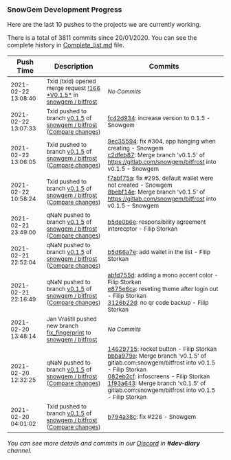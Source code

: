 
### SnowGem Development Progress

Here are the last 10 pushes to the projects we are currently working.

There is a total of 3811 commits since 20/01/2020. You can see the complete history in
 [Complete_list.md](Complete_list.md) file.

| Push Time | Description | Commits |
| --- | --- | --- |
| <sub>2021-02-22 13:08:40</sub> | <sub>Txid (txid) opened merge request [\!166 \*V0\.1\.5\*](https://gitlab.com/snowgem/bitfrost/-/merge_requests/166) in [snowgem / bitfrost](https://gitlab.com/snowgem/bitfrost)</sub> | <sub>_No Commits_</sub> |
| <sub>2021-02-22 13:07:33</sub> | <sub>Txid pushed to branch [v0\.1\.5](https://gitlab.com/snowgem/bitfrost/commits/v0.1.5) of [snowgem / bitfrost](https://gitlab.com/snowgem/bitfrost) ([Compare changes](https://gitlab.com/snowgem/bitfrost/compare/c2dfeb875fe9e7a47073fc844ecc49dd53a0453f...fc42d934308395cf1c1b18097615bc590c45a43f))</sub> | <sub>[fc42d934](https://gitlab.com/snowgem/bitfrost/-/commit/fc42d934308395cf1c1b18097615bc590c45a43f): increase version to 0.1.5 - Snowgem</sub> |
| <sub>2021-02-22 13:06:05</sub> | <sub>Txid pushed to branch [v0\.1\.5](https://gitlab.com/snowgem/bitfrost/commits/v0.1.5) of [snowgem / bitfrost](https://gitlab.com/snowgem/bitfrost) ([Compare changes](https://gitlab.com/snowgem/bitfrost/compare/8bebf14ead7fe5109d1879ac01f6fcb1f0f028f0...c2dfeb875fe9e7a47073fc844ecc49dd53a0453f))</sub> | <sub>[9ec35594](https://gitlab.com/snowgem/bitfrost/-/commit/9ec35594d07cd43fa55180d130f0b777246e44e4): fix #304, app hanging when creating - Snowgem<br>[c2dfeb87](https://gitlab.com/snowgem/bitfrost/-/commit/c2dfeb875fe9e7a47073fc844ecc49dd53a0453f): Merge branch 'v0.1.5' of https://gitlab.com/snowgem/bitfrost into v0.1.5 - Snowgem</sub> |
| <sub>2021-02-22 10:58:24</sub> | <sub>Txid pushed to branch [v0\.1\.5](https://gitlab.com/snowgem/bitfrost/commits/v0.1.5) of [snowgem / bitfrost](https://gitlab.com/snowgem/bitfrost) ([Compare changes](https://gitlab.com/snowgem/bitfrost/compare/b5de0b6e34883a1f01c77c8b7c42364fb4bfe1ee...8bebf14ead7fe5109d1879ac01f6fcb1f0f028f0))</sub> | <sub>[f7abf75a](https://gitlab.com/snowgem/bitfrost/-/commit/f7abf75ac78de285d8370ac86a88665d423ef4e1): fix #295, default wallet were not created - Snowgem<br>[8bebf14e](https://gitlab.com/snowgem/bitfrost/-/commit/8bebf14ead7fe5109d1879ac01f6fcb1f0f028f0): Merge branch 'v0.1.5' of https://gitlab.com/snowgem/bitfrost into v0.1.5 - Snowgem</sub> |
| <sub>2021-02-21 23:49:00</sub> | <sub>qNaN pushed to branch [v0\.1\.5](https://gitlab.com/snowgem/bitfrost/commits/v0.1.5) of [snowgem / bitfrost](https://gitlab.com/snowgem/bitfrost) ([Compare changes](https://gitlab.com/snowgem/bitfrost/compare/b5d66a7ed372f86ac91556eecdf234cc825229ce...b5de0b6e34883a1f01c77c8b7c42364fb4bfe1ee))</sub> | <sub>[b5de0b6e](https://gitlab.com/snowgem/bitfrost/-/commit/b5de0b6e34883a1f01c77c8b7c42364fb4bfe1ee): responsibility agreement interecptor - Filip Storkan</sub> |
| <sub>2021-02-21 22:52:04</sub> | <sub>qNaN pushed to branch [v0\.1\.5](https://gitlab.com/snowgem/bitfrost/commits/v0.1.5) of [snowgem / bitfrost](https://gitlab.com/snowgem/bitfrost) ([Compare changes](https://gitlab.com/snowgem/bitfrost/compare/3126b22dfd68a5b7ef6e209ec4f60ec1c79114a3...b5d66a7ed372f86ac91556eecdf234cc825229ce))</sub> | <sub>[b5d66a7e](https://gitlab.com/snowgem/bitfrost/-/commit/b5d66a7ed372f86ac91556eecdf234cc825229ce): add wallet in the list - Filip Storkan</sub> |
| <sub>2021-02-21 22:16:49</sub> | <sub>qNaN pushed to branch [v0\.1\.5](https://gitlab.com/snowgem/bitfrost/commits/v0.1.5) of [snowgem / bitfrost](https://gitlab.com/snowgem/bitfrost) ([Compare changes](https://gitlab.com/snowgem/bitfrost/compare/1f93a643b2de37cb466c1820666c17baebebe328...3126b22dfd68a5b7ef6e209ec4f60ec1c79114a3))</sub> | <sub>[abfd755d](https://gitlab.com/snowgem/bitfrost/-/commit/abfd755d57fc42cc6f1d51bfe812d45424a62242): adding a mono accent color - Filip Storkan<br>[e875e6ca](https://gitlab.com/snowgem/bitfrost/-/commit/e875e6cac34b18a7a9af0380ce10e717014663df): reseting theme after login out - Filip Storkan<br>[3126b22d](https://gitlab.com/snowgem/bitfrost/-/commit/3126b22dfd68a5b7ef6e209ec4f60ec1c79114a3): no qr code backup - Filip Storkan</sub> |
| <sub>2021-02-20 13:48:14</sub> | <sub>Jan Vraštil pushed new branch [fix\_fingerprint](https://gitlab.com/snowgem/bitfrost/commits/fix_fingerprint) to [snowgem / bitfrost](https://gitlab.com/snowgem/bitfrost)</sub> | <sub>_No Commits_</sub> |
| <sub>2021-02-20 12:32:25</sub> | <sub>qNaN pushed to branch [v0\.1\.5](https://gitlab.com/snowgem/bitfrost/commits/v0.1.5) of [snowgem / bitfrost](https://gitlab.com/snowgem/bitfrost) ([Compare changes](https://gitlab.com/snowgem/bitfrost/compare/b794a38cb83900d5228b8fce528e56eed8fa7161...1f93a643b2de37cb466c1820666c17baebebe328))</sub> | <sub>[14629715](https://gitlab.com/snowgem/bitfrost/-/commit/14629715aeb81a1258a56573baa285cb2c3b1df8): rocket button - Filip Storkan<br>[bbba979a](https://gitlab.com/snowgem/bitfrost/-/commit/bbba979abb419d75b22311003585135fcafa9be7): Merge branch 'v0.1.5' of gitlab.com:snowgem/bitfrost into v0.1.5 - Filip Storkan<br>[082eb2cf](https://gitlab.com/snowgem/bitfrost/-/commit/082eb2cfde05db5aea7e1bf40b4e5d9184c907cf): infoscreens - Filip Storkan<br>[1f93a643](https://gitlab.com/snowgem/bitfrost/-/commit/1f93a643b2de37cb466c1820666c17baebebe328): Merge branch 'v0.1.5' of gitlab.com:snowgem/bitfrost into v0.1.5 - Filip Storkan</sub> |
| <sub>2021-02-20 04:01:02</sub> | <sub>Txid pushed to branch [v0\.1\.5](https://gitlab.com/snowgem/bitfrost/commits/v0.1.5) of [snowgem / bitfrost](https://gitlab.com/snowgem/bitfrost) ([Compare changes](https://gitlab.com/snowgem/bitfrost/compare/e653875e0b476567e511837c761ac23cc73e35b6...b794a38cb83900d5228b8fce528e56eed8fa7161))</sub> | <sub>[b794a38c](https://gitlab.com/snowgem/bitfrost/-/commit/b794a38cb83900d5228b8fce528e56eed8fa7161): fix #226 - Snowgem</sub> |

_You can see more details and commits in our [Discord](https://discord.gg/zumGnbg) in **#dev-diary** channel._
